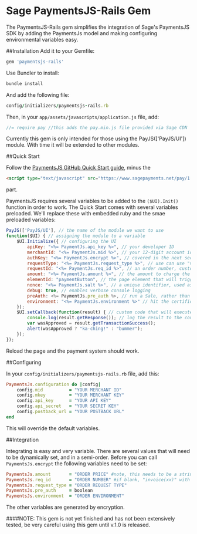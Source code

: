 # Sage PaymentsJS-Rails Gem

The PaymentsJS-Rails gem simplifies the integration of Sage's PaymentsJS SDK by adding the PaymentsJs model and making configuring environmental variables easy.

##Installation
Add it to your Gemfile:
```bash
gem 'paymentsjs-rails'
```
	
Use Bundler to install:
```bash	
bundle install
```
	
And add the following file:
```ruby
config/initializers/paymentsjs-rails.rb
```	
Then, in your `app/assets/javascripts/application.js` file, add:
```javascript
//= require pay //this adds the pay.min.js file provided via Sage CDN
```
	
Currently this gem is only intended for those using the PayJS(['PayJS/UI']) module. With time it will be extended to other modules. 

##Quick Start

Follow the [PaymentsJS GitHub Quick Start guide](https://github.com/SagePayments/PaymentsJS "PaymentsJS"), minus the 
```html
<script type="text/javascript" src="https://www.sagepayments.net/pay/1.0.0/js/pay.min.js"></script>
```
part.

PaymentsJS requires several variables to be added to the `($UI).Init()` function in order to work. The Quick Start comes with several variables preloaded. We'll replace these with embedded ruby and the smae preloaded variables:

```javascript
PayJS(['PayJS/UI'], // the name of the module we want to use
function($UI) { // assigning the module to a variable
	$UI.Initialize({ // configuring the UI
		apiKey: "<%= PaymentJs.api_key %>", // your developer ID
		merchantId: "<%= PaymentJs.mid %>", // your 12-digit account identifier
		authKey: "<%= PaymentJs.encrypt %>", // covered in the next section!
		requestType: "<%= PaymentJs.request_type %>", // use can use "vault" to tokenize a card without charging it
		requestId: "<%= PaymentJs.req_id %>", // an order number, customer or account identifier, etc.
		amount: "<%= PaymentJs.amount %>", // the amount to charge the card. in test mode, different amounts produce different results.
		elementId: "paymentButton", // the page element that will trigger the UI
		nonce: "<%= PaymentJs.salt %>", // a unique identifier, used as salt
		debug: true, // enables verbose console logging
		preAuth: <%= PaymentJs.pre_auth %>, // run a Sale, rather than a PreAuth
		environment: "<%= PaymentJs.environment %>" // hit the certification environment
	});
	$UI.setCallback(function(result) { // custom code that will execute when the UI receives a response
		console.log(result.getResponse()); // log the result to the console
		var wasApproved = result.getTransactionSuccess();
		alert(wasApproved ? "ka-ching!" : "bummer");
	});
});
```

Reload the page and the payment system should work.

##Configuring

In your `config/initializers/paymentsjs-rails.rb` file, add this:
```ruby
PaymentsJs.configuration do |config|
	config.mid          = "YOUR MERCHANT ID"
	config.mkey         = "YOUR MERCHANT KEY"
	config.api_key      = "YOUR API KEY"
	config.api_secret   = "YOUR SECRET KEY"
	config.postback_url = "YOUR POSTBACK URL"
end
```
This will override the default variables.

##Integration

Integrating is easy and very variable. There are several values that will need to be dynamically set, and in a semi-order. Before you can call `PaymentsJs.encrypt` the following variables need to be set:
```ruby
PaymentsJs.amount       = "ORDER PRICE" #note, this needs to be a string, not a float/integer
PaymentsJs.req_id       = "ORDER NUMBER" #if blank, "invoice(xx)" with xx being a random integer between 10 and 42 will be generated
PaymentsJs.request_type = "ORDER REQUEST TYPE"
PaymentsJs.pre_auth     = boolean
PaymentsJs.environment  = "ORDER ENVIRONMENT"
```
The other variables are generated by encryption. 

####NOTE: This gem is not yet finished and has not been extensively tested, be very careful using this gem until v.1.0 is released.